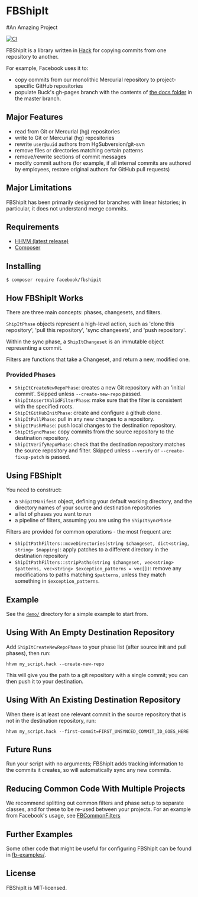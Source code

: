 # FBShipIt
#An Amazing Project

[![CI](https://github.com/facebook/fbshipit/workflows/CI/badge.svg)](https://github.com/facebook/fbshipit/actions?query=branch%3Amaster)

FBShipIt is a library written in [Hack](http://hacklang.org) for
copying commits from one repository to another.

For example, Facebook uses it to:

 - copy commits from our monolithic Mercurial repository to
   project-specific GitHub repositories
 - populate Buck's gh-pages branch with the contents of
   [the docs folder](https://github.com/facebook/buck/tree/master/docs)
    in the master branch.

## Major Features

 - read from Git or Mercurial (hg) repositories
 - write to Git or Mercurial (hg) repositories
 - rewrite `user@uuid` authors from HgSubversion/git-svn
 - remove files or directories matching certain patterns
 - remove/rewrite sections of commit messages
 - modify commit authors (for example, if all internal commits are authored by
   employees, restore original authors for GitHub pull requests)

## Major Limitations

FBShipIt has been primarily designed for branches with linear histories; in
particular, it does not understand merge commits.

## Requirements

 - [HHVM (latest release)](https://docs.hhvm.com/hhvm/installation)
 - [Composer](https://getcomposer.org/doc/00-intro.md)

## Installing

```
$ composer require facebook/fbshipit
```

## How FBShipIt Works

There are three main concepts: phases, changesets, and filters.

`ShipItPhase` objects represent a high-level action, such as
'clone this repository', 'pull this repository',
'sync changesets', and 'push repository'.

Within the sync phase, a `ShipItChangeset` is an immutable
object representing a commit.

Filters are functions that take
a Changeset, and return a new, modified one.

### Provided Phases

 - `ShipItCreateNewRepoPhase`: creates a new Git repository with an 'initial commit'. Skipped unless `--create-new-repo` passed.
 - `ShipItAssertValidFilterPhase`: make sure that the filter is consistent with the specified roots.
 - `ShipItGitHubInitPhase`: create and configure a github clone.
 - `ShipItPullPhase`: pull in any new changes to a repository.
 - `ShipItPushPhase`: push local changes to the destination repository.
 - `ShipItSyncPhase`: copy commits from the source repository to the destination repository.
 - `ShipItVerifyRepoPhase`: check that the destination repository matches the source repository and filter. Skipped unless `--verify` or `--create-fixup-patch` is passed.

## Using FBShipIt

You need to construct:
 - a `ShipItManifest` object, defining your default working directory, and the directory names of your source and destination repositories
 - a list of phases you want to run
 - a pipeline of filters, assuming you are using the `ShipItSyncPhase`

Filters are provided for common operations - the most frequent are:
 - `ShipItPathFilters::moveDirectories(string $changeset, dict<string, string> $mapping)`: apply patches to a different directory in the destination repository
 - `ShipItPathFilters::stripPaths(string $changeset, vec<string> $patterns, vec<string> $exception_patterns = vec[])`: remove any modifications to paths matching `$patterns`, unless they match something in `$exception_patterns`.

## Example

See the [`demo/`](demo) directory for a simple example to start from.

## Using With An Empty Destination Repository

Add `ShipItCreateNewRepoPhase` to your phase list (after source init and pull
phases), then run:

```
hhvm my_script.hack --create-new-repo
```

This will give you the path to a git repository with a single commit; you can then push it to your destination.

## Using With An Existing Destination Repository

When there is at least one relevant commit in the source repository that is not in the destination repository, run:

```
hhvm my_script.hack --first-commit=FIRST_UNSYNCED_COMMIT_ID_GOES_HERE
```

## Future Runs

Run your script with no arguments; FBShipIt adds tracking information to the
commits it creates, so will automatically sync any new commits.

## Reducing Common Code With Multiple Projects

We recommend splitting out common filters and phase setup to separate classes,
and for these to be re-used between your projects. For an example from Facebook's
usage, see [FBCommonFilters](fb-examples/lib/shipit/FBCommonFilters.php-example)

## Further Examples

Some other code that might be useful for configuring FBShipIt can be found in
[fb-examples/](https://github.com/facebook/fbshipit/tree/master/fb-examples).

## License

FBShipIt is MIT-licensed.
